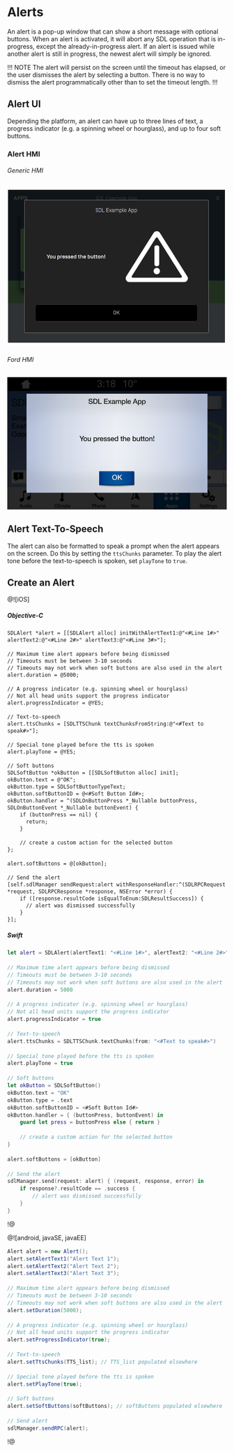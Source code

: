 # Alerts
An alert is a pop-up window that can show a short message with optional buttons. When an alert is activated, it will abort any SDL operation that is in-progress, except the already-in-progress alert. If an alert is issued while another alert is still in progress, the newest alert will simply be ignored.

!!! NOTE
The alert will persist on the screen until the timeout has elapsed, or the user dismisses the alert by selecting a button. There is no way to dismiss the alert programmatically other than to set the timeout length.
!!!

## Alert UI
Depending the platform, an alert can have up to three lines of text, a progress indicator (e.g. a spinning wheel or hourglass), and up to four soft buttons.

### Alert HMI
###### Generic HMI
![Generic - Alert](assets/Generic_alert.png)

###### Ford HMI
![SYNC 3 - Alert](assets/SYNC3_alert.jpg)

## Alert Text-To-Speech
The alert can also be formatted to speak a prompt when the alert appears on the screen. Do this by setting the `ttsChunks` parameter. To play the alert tone before the text-to-speech is spoken, set `playTone` to `true`.

## Create an Alert
@![iOS]
##### Objective-C
```objc
SDLAlert *alert = [[SDLAlert alloc] initWithAlertText1:@"<#Line 1#>" alertText2:@"<#Line 2#>" alertText3:@"<#Line 3#>"];

// Maximum time alert appears before being dismissed
// Timeouts must be between 3-10 seconds
// Timeouts may not work when soft buttons are also used in the alert
alert.duration = @5000;

// A progress indicator (e.g. spinning wheel or hourglass)
// Not all head units support the progress indicator
alert.progressIndicator = @YES;

// Text-to-speech
alert.ttsChunks = [SDLTTSChunk textChunksFromString:@"<#Text to speak#>"];

// Special tone played before the tts is spoken
alert.playTone = @YES;

// Soft buttons
SDLSoftButton *okButton = [[SDLSoftButton alloc] init];
okButton.text = @"OK";
okButton.type = SDLSoftButtonTypeText;
okButton.softButtonID = @<#Soft Button Id#>;
okButton.handler = ^(SDLOnButtonPress *_Nullable buttonPress,  SDLOnButtonEvent *_Nullable buttonEvent) {
    if (buttonPress == nil) {
      return;
    }

    // create a custom action for the selected button
};

alert.softButtons = @[okButton];

// Send the alert
[self.sdlManager sendRequest:alert withResponseHandler:^(SDLRPCRequest *request, SDLRPCResponse *response, NSError *error) {
    if ([response.resultCode isEqualToEnum:SDLResultSuccess]) {
      // alert was dismissed successfully
    }
}];
```

##### Swift
```swift
let alert = SDLAlert(alertText1: "<#Line 1#>", alertText2: "<#Line 2#>", alertText3: "<#Line 3#>")

// Maximum time alert appears before being dismissed
// Timeouts must be between 3-10 seconds
// Timeouts may not work when soft buttons are also used in the alert
alert.duration = 5000

// A progress indicator (e.g. spinning wheel or hourglass)
// Not all head units support the progress indicator
alert.progressIndicator = true

// Text-to-speech
alert.ttsChunks = SDLTTSChunk.textChunks(from: "<#Text to speak#>")

// Special tone played before the tts is spoken
alert.playTone = true

// Soft buttons
let okButton = SDLSoftButton()
okButton.text = "OK"
okButton.type = .text
okButton.softButtonID = <#Soft Button Id#>
okButton.handler = { (buttonPress, buttonEvent) in
    guard let press = buttonPress else { return }

    // create a custom action for the selected button
}

alert.softButtons = [okButton]

// Send the alert
sdlManager.send(request: alert) { (request, response, error) in
    if response?.resultCode == .success {
        // alert was dismissed successfully
    }
}
```
!@

@![android, javaSE, javaEE]
```java
Alert alert = new Alert();
alert.setAlertText1("Alert Text 1");
alert.setAlertText2("Alert Text 2");
alert.setAlertText3("Alert Text 3");

// Maximum time alert appears before being dismissed
// Timeouts must be between 3-10 seconds
// Timeouts may not work when soft buttons are also used in the alert
alert.setDuration(5000);

// A progress indicator (e.g. spinning wheel or hourglass)
// Not all head units support the progress indicator
alert.setProgressIndicator(true);

// Text-to-speech
alert.setTtsChunks(TTS_list); // TTS_list populated elsewhere

// Special tone played before the tts is spoken
alert.setPlayTone(true);

// Soft buttons
alert.setSoftButtons(softButtons); // softButtons populated elsewhere

// Send alert
sdlManager.sendRPC(alert);
```
!@

